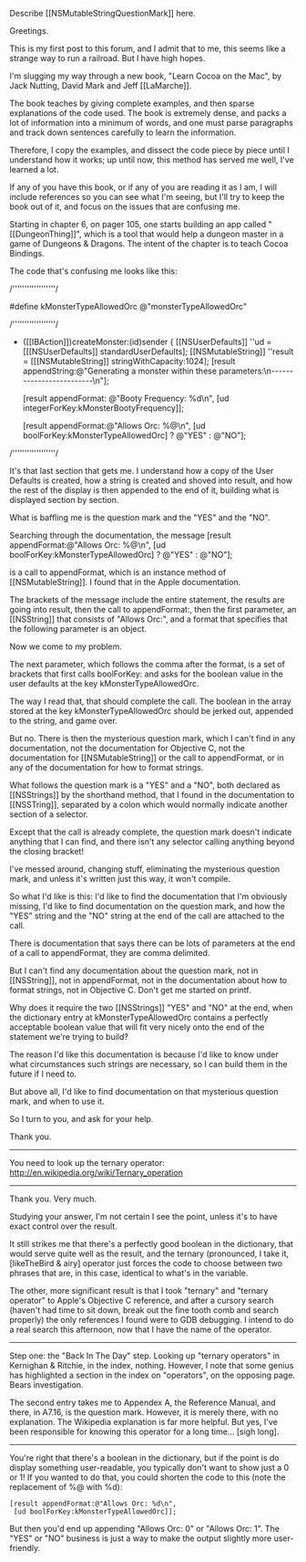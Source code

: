 Describe [[NSMutableStringQuestionMark]] here.


Greetings.

This is my first post to this forum, and I admit that to me, this seems like a strange way to run a railroad. But I have high hopes.

I'm slugging my way through a new book, "Learn Cocoa on the Mac", by Jack Nutting, David Mark and Jeff [[LaMarche]].

The book teaches by giving complete examples, and then sparse explanations of the code used. The book is extremely dense, and packs a lot of information into a minimum of words, and one must parse paragraphs and track down sentences carefully to learn the information.

Therefore, I copy the examples, and dissect the code piece by piece until I understand how it works; up until now, this method has served me well, I've learned a lot.

If any of you have this book, or if any of you are reading it as I am, I will include references so you can see what I'm seeing, but I'll try to keep the book out of it, and focus on the issues that are confusing me.

Starting in chapter 6, on pager 105, one starts building an app called "[[DungeonThing]]", which is a tool that would help a dungeon master in a game of Dungeons & Dragons. The intent of the chapter is to teach Cocoa Bindings.

The code that's confusing me looks like this:

/''''''''''''''''''/

#define kMonsterTypeAllowedOrc @"monsterTypeAllowedOrc"

/''''''''''''''''''/
- ([[IBAction]])createMonster:(id)sender
{
	[[NSUserDefaults]] ''ud = [[[NSUserDefaults]] standardUserDefaults];
	[[NSMutableString]] ''result = [[[NSMutableString]] stringWithCapacity:1024];
	[result appendString:@"Generating a monster within these parameters:\n-------------------------\n"];
	
	[result appendFormat: @"Booty Frequency: %d\n",
	 [ud integerForKey:kMonsterBootyFrequency]];
	
	[result appendFormat:@"Allows Orc: %@\n",
	 [ud boolForKey:kMonsterTypeAllowedOrc] ? @"YES" : @"NO"];

/''''''''''''''''''/

It's that last section that gets me. I understand how a copy of the User Defaults is created, how a string is created and shoved into result, and how the rest of the display is then appended to the end of it, building what is displayed section by section.

What is baffling me is the question mark and the "YES" and the "NO".

Searching through the documentation, the message
	[result appendFormat:@"Allows Orc: %@\n",
	 [ud boolForKey:kMonsterTypeAllowedOrc] ? @"YES" : @"NO"];

is a call to appendFormat, which is an instance method of [[NSMutableString]]. I found that in the Apple documentation. 

The brackets of the message include the entire statement, the results are going into result, then the call to appendFormat:, then the first parameter, an [[NSString]] that consists of "Allows Orc:", and a format that specifies that the following parameter is an object.

Now we come to my problem.

The next parameter, which follows the comma after the format, is a set of brackets that first calls boolForKey: and asks for the boolean value in the user defaults at the key kMonsterTypeAllowedOrc.

The way I read that, that should complete the call. The boolean in the array stored at the key kMonsterTypeAllowedOrc should be jerked out, appended to the string, and game over.

But no. There is then the mysterious question mark, which I can't find in any documentation, not the documentation for Objective C, not the documentation for [[NSMutableString]] or the call to appendFormat, or in any of the documentation for how to format strings.

What follows the question mark is a "YES" and a "NO", both declared as [[NSStrings]] by the shorthand method, that I found in the documentation to [[NSSTring]], separated by a colon which would normally indicate another section of a selector.

Except that the call is already complete, the question mark doesn't indicate anything that I can find, and there isn't any selector calling anything beyond the closing bracket!

I've messed around, changing stuff, eliminating the mysterious question mark, and unless it's written just this way, it won't compile.

So what I'd like is this: I'd like to find the documentation that I'm obviously missing, I'd like to find documentation on the question mark, and how the "YES" string and the "NO" string at the end of the call are attached to the call.

There is documentation that says there can be lots of parameters at the end of a call to appendFormat, they are comma delimited.  

But I can't find any documentation about the question mark, not in [[NSString]], not in appendFormat, not in the documentation about how to format strings, not in Objective C. Don't get me started on printf.

Why does it require the two [[NSStrings]] "YES" and "NO" at the end, when the dictionary entry at kMonsterTypeAllowedOrc contains a perfectly acceptable boolean value that will fit very nicely onto the end of the statement we're trying to build?

The reason I'd like this documentation is because I'd like to know under what circumstances such strings are necessary, so I can build them in the future if I need to.

But above all, I'd like to find documentation on that mysterious question mark, and when to use it.

So I turn to you, and ask for your help.

Thank you.



----

You need to look up the ternary operator: http://en.wikipedia.org/wiki/Ternary_operation



----

Thank you. Very much.

Studying your answer, I'm not certain I see the point, unless it's to have exact control over the result.

It still strikes me that there's a perfectly good boolean in the dictionary, that would serve quite well as the result, and the ternary (pronounced, I take it, [likeTheBird & airy] operator just forces the code to choose between two phrases that are, in this case, identical to what's in the variable.

The other, more significant result is that I took "ternary" and "ternary operator" to Apple's Objective C reference, and after a cursory search (haven't had time to sit down, break out the fine tooth comb and search properly) the only references I found were to GDB debugging. I intend to do a real search this afternoon, now that I have the name of the operator.

----

Step one: the "Back In The Day" step. Looking up "ternary operators" in Kernighan & Ritchie, in the index, nothing. However, I note that some genius has highlighted a section in the index on "operators", on the opposing page. Bears investigation.

The second entry takes me to Appendex A, the Reference Manual, and there, in A7.16, is the question mark. However, it is merely there, with no explanation. The Wikipedia explanation is far more helpful. But yes, I've been responsible for knowing this operator for a long time... [sigh long].

----

You're right that there's a boolean in the dictionary, but if the point is do display something user-readable, you typically don't want to show just a 0 or 1! If you wanted to do that, you could shorten the code to this (note the replacement of %@ with %d):


	[result appendFormat:@"Allows Orc: %d\n",
	 [ud boolForKey:kMonsterTypeAllowedOrc]];


But then you'd end up appending "Allows Orc: 0" or "Allows Orc: 1". The "YES" or "NO" business is just a way to make the output slightly more user-friendly.